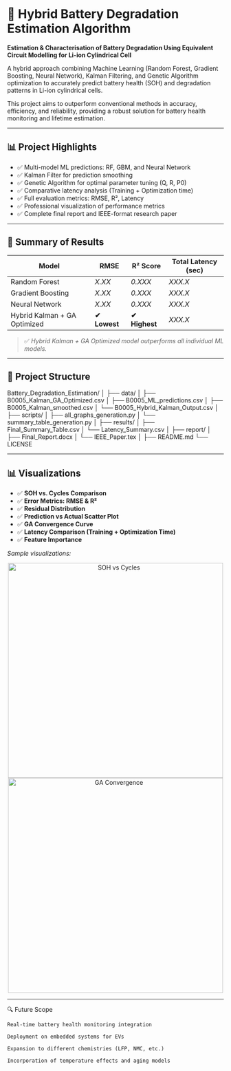 # 🔋 Hybrid Battery Degradation Estimation Algorithm

**Estimation & Characterisation of Battery Degradation Using Equivalent Circuit Modelling for Li-ion Cylindrical Cell**

A hybrid approach combining Machine Learning (Random Forest, Gradient Boosting, Neural Network), Kalman Filtering, and Genetic Algorithm optimization to accurately predict battery health (SOH) and degradation patterns in Li-ion cylindrical cells.

This project aims to outperform conventional methods in accuracy, efficiency, and reliability, providing a robust solution for battery health monitoring and lifetime estimation.

---

## 📊 Project Highlights

- ✅ Multi-model ML predictions: RF, GBM, and Neural Network
- ✅ Kalman Filter for prediction smoothing
- ✅ Genetic Algorithm for optimal parameter tuning (Q, R, P0)
- ✅ Comparative latency analysis (Training + Optimization time)
- ✅ Full evaluation metrics: RMSE, R², Latency
- ✅ Professional visualization of performance metrics
- ✅ Complete final report and IEEE-format research paper

---

## 🚀 Summary of Results

| Model                          | RMSE   | R² Score | Total Latency (sec) |
|--------------------------------|--------|----------|--------------------|
| Random Forest                  | *X.XX* | *0.XXX*  | *XXX.X*            |
| Gradient Boosting              | *X.XX* | *0.XXX*  | *XXX.X*            |
| Neural Network                 | *X.XX* | *0.XXX*  | *XXX.X*            |
| Hybrid Kalman + GA Optimized   | **✔ Lowest** | **✔ Highest** | *XXX.X*            |

> ✅ *Hybrid Kalman + GA Optimized model outperforms all individual ML models.*

---

## 📂 Project Structure

Battery_Degradation_Estimation/
│
├── data/
│   ├── B0005_Kalman_GA_Optimized.csv
│   ├── B0005_ML_predictions.csv
│   ├── B0005_Kalman_smoothed.csv
│   └── B0005_Hybrid_Kalman_Output.csv
│
├── scripts/
│   ├── all_graphs_generation.py
│   └── summary_table_generation.py
│
├── results/
│   ├── Final_Summary_Table.csv
│   └── Latency_Summary.csv
│
├── report/
│   ├── Final_Report.docx
│   └── IEEE_Paper.tex
│
├── README.md
└── LICENSE

---

## 📊 Visualizations

- ✅ **SOH vs. Cycles Comparison**
- ✅ **Error Metrics: RMSE & R²**
- ✅ **Residual Distribution**
- ✅ **Prediction vs Actual Scatter Plot**
- ✅ **GA Convergence Curve**
- ✅ **Latency Comparison (Training + Optimization Time)**
- ✅ **Feature Importance**

*Sample visualizations:*

<p align="center">
  <img src="results/soh_vs_cycles.png" alt="SOH vs Cycles" width="500"/>
  <img src="results/ga_convergence.png" alt="GA Convergence" width="500"/>
</p>

---

🔍 Future Scope

    Real-time battery health monitoring integration

    Deployment on embedded systems for EVs

    Expansion to different chemistries (LFP, NMC, etc.)

    Incorporation of temperature effects and aging models
